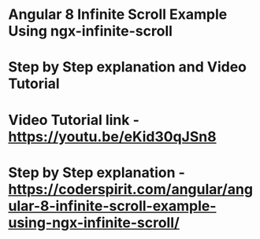 # Angular 8 Infinite Scroll Example Using ngx-infinite-scroll
# Step by Step explanation and Video Tutorial 
# Video Tutorial link - https://youtu.be/eKid30qJSn8
# Step by Step explanation  - https://coderspirit.com/angular/angular-8-infinite-scroll-example-using-ngx-infinite-scroll/ 
